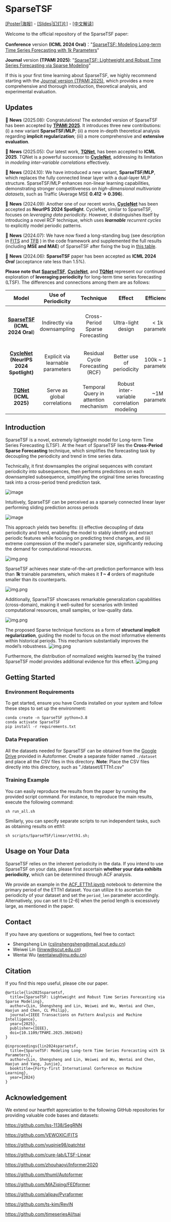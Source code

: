 # SparseTSF


[[Poster|海报]](https://drive.google.com/file/d/1pJ32EdIPgtRAYTQWYd768N6lPxtDx3sV/view?usp=drive_link) -
[[Slides|幻灯片]](https://drive.google.com/file/d/1UJOwT0SOEoBsPVaLEBX4gMhNKZX7CF9q/view?usp=drive_link) - 
[[中文解读]](https://zhuanlan.zhihu.com/p/701070533)

Welcome to the official repository of the SparseTSF paper: 

**Conference** version **(ICML 2024 Oral)**："[SparseTSF: Modeling Long-term Time Series Forecasting with *1k* Parameters](https://arxiv.org/pdf/2405.00946)"

**Journal** version **(TPAMI 2025)**: "[SparseTSF: Lightweight and Robust Time Series Forecasting via Sparse Modeling](https://ieeexplore.ieee.org/abstract/document/11141354)" 


If this is your first time learning about SparseTSF, we highly recommend starting with the [Journal version (TPAMI 2025)](https://ieeexplore.ieee.org/abstract/document/11141354), which provides a more comprehensive and thorough introduction, theoretical analysis, and experimental evaluation.


## Updates
🚩 **News** (2025.08): 
Congratulations! The extended version of SparseTSF has been accepted by **[TPAMI 2025](https://ieeexplore.ieee.org/abstract/document/11141354)**. It introduces three new contributions:
(i) a new variant **SparseTSF/MLP**; (ii) a more in-depth theoretical analysis regarding **implicit regularization**; (iii) a more comprehensive and **extensive evaluation**.

🚩 **News** (2025.05): Our latest work, [**TQNet**](https://github.com/ACAT-SCUT/TQNet), has been accepted to **ICML 2025**. TQNet is a powerful successor to [**CycleNet**](https://github.com/ACAT-SCUT/CycleNet), addressing its limitation in *modeling inter-variable correlations* effectively.

🚩 **News** (2024.10):
We have introduced a new variant, **SparseTSF/MLP**, which replaces the fully connected linear layer with a dual-layer MLP structure. SparseTSF/MLP enhances non-linear learning capabilities, demonstrating stronger competitiveness on _high-dimensional multivariate datasets_, such as Traffic (Average MSE **0.412 -> 0.396**).

🚩 **News** (2024.09): Another one of our recent works, [**CycleNet**](https://github.com/ACAT-SCUT/CycleNet) has been accepted as **NeurIPS 2024 Spotlight**.
CycleNet, similar to SparseTSF, focuses on _leveraging data periodicity_. However, it distinguishes itself by introducing a novel RCF technique, which uses _**learnable** recurrent cycles_ to explicitly model periodic patterns.

🚩 **News** (2024.07): We have now fixed a long-standing bug (see description in [FITS](https://github.com/VEWOXIC/FITS) and [TFB](https://github.com/decisionintelligence/TFB) ) in the code framework and supplemented the full results (including **MSE and MAE**) of SparseTSF after fixing the bug in [this table](https://github.com/lss-1138/SparseTSF?tab=readme-ov-file#full-results).

🚩 **News** (2024.06): **SparseTSF** paper has been accepted as **ICML 2024 _Oral_** (acceptance rate less than 1.5%).

**Please note that** [**SparseTSF**](https://github.com/lss-1138/SparseTSF), [**CycleNet**](https://github.com/ACAT-SCUT/CycleNet), and [**TQNet**](https://github.com/ACAT-SCUT/TQNet) represent our continued exploration of **leveraging periodicity** for long-term time series forecasting (LTSF). 
The differences and connections among them are as follows:

|                            Model                             |        Use of Periodicity         |            Technique             |                   Effect                   |      Efficiency      |                   Strengths                   |                      Limitation                       |
| :----------------------------------------------------------: | :-------------------------------: | :------------------------------: | :----------------------------------------: | :------------------: | :-------------------------------------------: | :---------------------------------------------------: |
| [**SparseTSF**](https://github.com/lss-1138/SparseTSF)  <br> **(ICML 2024 Oral**) |    Indirectly via downsampling    | Cross-Period Sparse Forecasting  |             Ultra-light design             |   < 1k parameters    |       Extremely lightweight, near SOTA        | Fails to cover multi-periods **(solved by CycleNet)** |
| [**CycleNet**](https://github.com/ACAT-SCUT/CycleNet) <br> **(NeurIPS 2024 Spotlight)** | Explicit via learnable parameters | Residual Cycle Forecasting (RCF) |         Better use of periodicity          | 100k ~ 1M parameters |      Strong performance on periodic data      | Fails in multivariate modeling **(solved by TQNet)**  |
|                  [**TQNet**](https://github.com/ACAT-SCUT/TQNet) <br> **(ICML 2025)**                   |    Serve as global correlations     |   Temporal Query in attention mechanism  | Robust inter-variable correlation modeling |    ~1M parameters    | Enhanced multivariate forecasting performance |     Hard to scale to ultra-long look-back inputs      |

## Introduction
SparseTSF is a novel, extremely lightweight model for Long-term Time Series Forecasting (LTSF).
At the heart of SparseTSF lies the **Cross-Period Sparse Forecasting** technique, which simplifies the forecasting task by decoupling the periodicity and trend in time series data.

Technically, it first downsamples the original sequences with constant periodicity into subsequences, then performs predictions on each downsampled subsequence, simplifying the original time series forecasting task into a cross-period trend prediction task. 

![image](Figures/Model.png)

Intuitively, SparseTSF can be perceived as a sparsely connected linear layer performing sliding prediction across periods

![image](Figures/Sparse.png)

This approach yields two benefits: (i) effective decoupling of data periodicity and trend, enabling the model to stably identify and extract periodic features while focusing on predicting trend changes, and (ii) extreme compression of the model's parameter size, significantly reducing the demand for computational resources.

![img.png](Figures/Table2.png)

SparseTSF achieves near state-of-the-art prediction performance with less than **_1k_** trainable parameters, which makes it **_1 ~ 4_** orders of magnitude smaller than its counterparts.

![img.png](Figures/Table4.png)

Additionally, SparseTSF showcases remarkable generalization capabilities (cross-domain), making it well-suited for scenarios with limited computational resources, small samples, or low-quality data.

![img.png](Figures/Table7.png)

The proposed Sparse technique functions as a form of **structural implicit regularization**, guiding the model to focus on the most informative elements within historical periods. This mechanism substantially improves the model’s robustness.
![img.png](Figures/Figure5.png)


Furthermore, the distribution of normalized weights learned by the trained SparseTSF model provides additional evidence for this effect.
![img.png](Figures/Figure6.png)





## Getting Started

### Environment Requirements

To get started, ensure you have Conda installed on your system and follow these steps to set up the environment:

```
conda create -n SparseTSF python=3.8
conda activate SparseTSF
pip install -r requirements.txt
```

### Data Preparation

All the datasets needed for SparseTSF can be obtained from the [Google Drive](https://drive.google.com/drive/folders/1ZOYpTUa82_jCcxIdTmyr0LXQfvaM9vIy) provided in Autoformer. 
Create a separate folder named ```./dataset``` and place all the CSV files in this directory. 
**Note**: Place the CSV files directly into this directory, such as "./dataset/ETTh1.csv"

### Training Example

You can easily reproduce the results from the paper by running the provided script command. For instance, to reproduce the main results, execute the following command:

```
sh run_all.sh
```

Similarly, you can specify separate scripts to run independent tasks, such as obtaining results on etth1:

```
sh scripts/SparseTSF/linear/etth1.sh;
```

## Usage on Your Data

SparseTSF relies on the inherent periodicity in the data. If you intend to use SparseTSF on your data, please first ascertain **whether your data exhibits periodicity**, which can be determined through ACF analysis. 

We provide an example in the [ACF_ETTh1.ipynb](https://github.com/lss-1138/SparseTSF/blob/main/ACF_ETTh1.ipynb) notebook to determine the primary period of the ETTh1 dataset. You can utilize it to ascertain the periodicity of your dataset and set the `period_len` parameter accordingly.
Alternatively, you can set it to [2-6] when the period length is excessively large, as mentioned in the paper.



## Contact
If you have any questions or suggestions, feel free to contact:
- Shengsheng Lin ([cslinshengsheng@mail.scut.edu.cn]())
- Weiwei Lin ([linww@scut.edu.cn]())
- Wentai Wu ([wentaiwu@jnu.edu.cn]())


## Citation
If you find this repo useful, please cite our paper.

```
@article{lin2025sparsetsf,
  title={SparseTSF: Lightweight and Robust Time Series Forecasting via Sparse Modeling},
  author={Lin, Shengsheng and Lin, Weiwei and Wu, Wentai and Chen, Haojun and Chen, CL Philip},
  journal={IEEE Transactions on Pattern Analysis and Machine Intelligence},
  year={2025},
  publisher={IEEE},
  doi={10.1109/TPAMI.2025.3602445}
}
```

```
@inproceedings{lin2024sparsetsf,
  title={SparseTSF: Modeling Long-term Time Series Forecasting with 1k Parameters},
  author={Lin, Shengsheng and Lin, Weiwei and Wu, Wentai and Chen, Haojun and Yang, Junjie},
  booktitle={Forty-first International Conference on Machine Learning},
  year={2024}
}
```


## Acknowledgement

We extend our heartfelt appreciation to the following GitHub repositories for providing valuable code bases and datasets:

https://github.com/lss-1138/SegRNN

https://github.com/VEWOXIC/FITS

https://github.com/yuqinie98/patchtst

https://github.com/cure-lab/LTSF-Linear

https://github.com/zhouhaoyi/Informer2020

https://github.com/thuml/Autoformer

https://github.com/MAZiqing/FEDformer

https://github.com/alipay/Pyraformer

https://github.com/ts-kim/RevIN

https://github.com/timeseriesAI/tsai


